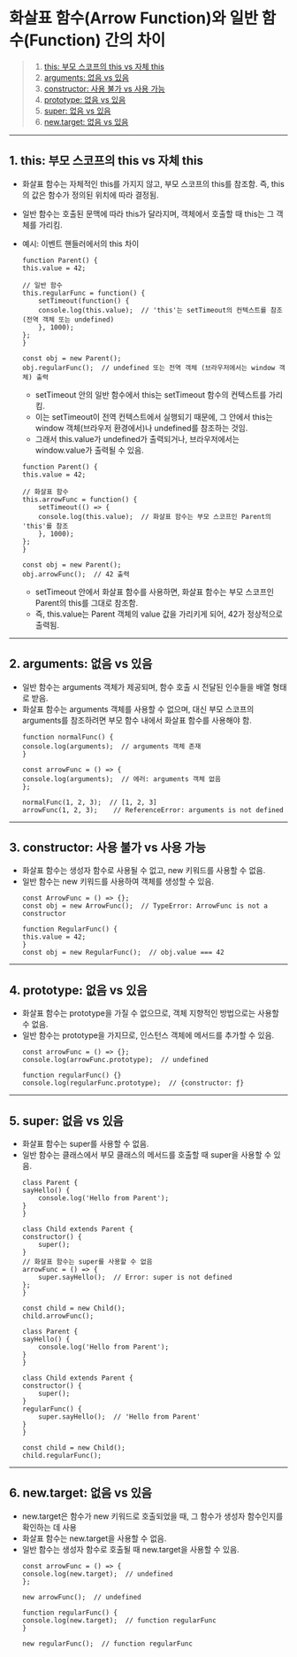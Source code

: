 # 화살표 함수(Arrow Function)와 일반 함수(Function) 간의 차이

> 1. [this: 부모 스코프의 this vs 자체 this](#1-this-부모-스코프의-this-vs-자체-this)
> 2. [arguments: 없음 vs 있음](#2-arguments-없음-vs-있음)
> 3. [constructor: 사용 불가 vs 사용 가능](#3-constructor-사용-불가-vs-사용-가능)
> 4. [prototype: 없음 vs 있음](#4-prototype-없음-vs-있음)
> 5. [super: 없음 vs 있음](#5-super-없음-vs-있음)
> 6. [new.target: 없음 vs 있음](#6-newtarget-없음-vs-있음)

---

## 1. this: 부모 스코프의 this vs 자체 this

- 화살표 함수는 자체적인 this를 가지지 않고, 부모 스코프의 this를 참조함. 즉, this의 값은 함수가 정의된 위치에 따라 결정됨.
- 일반 함수는 호출된 문맥에 따라 this가 달라지며, 객체에서 호출할 때 this는 그 객체를 가리킴.
- 예시: 이벤트 핸들러에서의 this 차이
    ```
    function Parent() {
    this.value = 42;

    // 일반 함수
    this.regularFunc = function() {
        setTimeout(function() {
        console.log(this.value);  // 'this'는 setTimeout의 컨텍스트를 참조 (전역 객체 또는 undefined)
        }, 1000);
    };
    }

    const obj = new Parent();
    obj.regularFunc();  // undefined 또는 전역 객체 (브라우저에서는 window 객체) 출력
    ```
    - setTimeout 안의 일반 함수에서 this는 setTimeout 함수의 컨텍스트를 가리킴. 
    - 이는 setTimeout이 전역 컨텍스트에서 실행되기 때문에, 그 안에서 this는 window 객체(브라우저 환경에서)나 undefined를 참조하는 것임.
    - 그래서 this.value가 undefined가 출력되거나, 브라우저에서는 window.value가 출력될 수 있음.

    ```
    function Parent() {
    this.value = 42;

    // 화살표 함수
    this.arrowFunc = function() {
        setTimeout(() => {
        console.log(this.value);  // 화살표 함수는 부모 스코프인 Parent의 'this'를 참조
        }, 1000);
    };
    }

    const obj = new Parent();
    obj.arrowFunc();  // 42 출력
    ```
    - setTimeout 안에서 화살표 함수를 사용하면, 화살표 함수는 부모 스코프인 Parent의 this를 그대로 참조함.
    - 즉, this.value는 Parent 객체의 value 값을 가리키게 되어, 42가 정상적으로 출력됨.

---

## 2. arguments: 없음 vs 있음
- 일반 함수는 arguments 객체가 제공되며, 함수 호출 시 전달된 인수들을 배열 형태로 받음.
- 화살표 함수는 arguments 객체를 사용할 수 없으며, 대신 부모 스코프의 arguments를 참조하려면 부모 함수 내에서 화살표 함수를 사용해야 함.
    ```
    function normalFunc() {
    console.log(arguments);  // arguments 객체 존재
    }

    const arrowFunc = () => {
    console.log(arguments);  // 에러: arguments 객체 없음
    };

    normalFunc(1, 2, 3);  // [1, 2, 3]
    arrowFunc(1, 2, 3);    // ReferenceError: arguments is not defined
    ```
---

## 3. constructor: 사용 불가 vs 사용 가능
- 화살표 함수는 생성자 함수로 사용될 수 없고, new 키워드를 사용할 수 없음.
- 일반 함수는 new 키워드를 사용하여 객체를 생성할 수 있음.
    ```
    const ArrowFunc = () => {};
    const obj = new ArrowFunc();  // TypeError: ArrowFunc is not a constructor
    ```
    ```
    function RegularFunc() {
    this.value = 42;
    }
    const obj = new RegularFunc();  // obj.value === 42
    ```
---

## 4. prototype: 없음 vs 있음

- 화살표 함수는 prototype을 가질 수 없으므로, 객체 지향적인 방법으로는 사용할 수 없음.
- 일반 함수는 prototype을 가지므로, 인스턴스 객체에 메서드를 추가할 수 있음.
    ```
    const arrowFunc = () => {};
    console.log(arrowFunc.prototype);  // undefined
    ```
    ```
    function regularFunc() {}
    console.log(regularFunc.prototype);  // {constructor: ƒ}
    ```
---

## 5. super: 없음 vs 있음
- 화살표 함수는 super를 사용할 수 없음.
- 일반 함수는 클래스에서 부모 클래스의 메서드를 호출할 때 super을 사용할 수 있음.
    ```
    class Parent {
    sayHello() {
        console.log('Hello from Parent');
    }
    }

    class Child extends Parent {
    constructor() {
        super();
    }
    // 화살표 함수는 super를 사용할 수 없음
    arrowFunc = () => {
        super.sayHello();  // Error: super is not defined
    };
    }

    const child = new Child();
    child.arrowFunc();
    ```
    ```
    class Parent {
    sayHello() {
        console.log('Hello from Parent');
    }
    }

    class Child extends Parent {
    constructor() {
        super();
    }
    regularFunc() {
        super.sayHello();  // 'Hello from Parent'
    }
    }

    const child = new Child();
    child.regularFunc();
    ```

---

## 6. new.target: 없음 vs 있음
- new.target은 함수가 new 키워드로 호출되었을 때, 그 함수가 생성자 함수인지를 확인하는 데 사용
- 화살표 함수는 new.target을 사용할 수 없음.
- 일반 함수는 생성자 함수로 호출될 때 new.target을 사용할 수 있음.
    ```
    const arrowFunc = () => {
    console.log(new.target);  // undefined
    };

    new arrowFunc();  // undefined
    ```
    ```
    function regularFunc() {
    console.log(new.target);  // function regularFunc
    }

    new regularFunc();  // function regularFunc
    ```